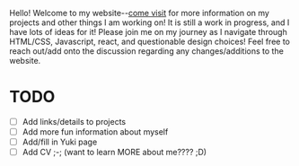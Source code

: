Hello! Welcome to my website--[come visit](https://personal-website-ngw47x59c-jeniichees-projects.vercel.app/) for more information on my projects and other things I am working on! It is still a work in progress, and I have lots of ideas for it! Please join me on my journey as I navigate through HTML/CSS, Javascript, react, and questionable design choices! Feel free to reach out/add onto the discussion regarding any changes/additions to the website. 

# TODO 
- [ ] Add links/details to projects
- [ ] Add more fun information about myself
- [ ] Add/fill in Yuki page
- [ ] Add CV ;-; (want to learn MORE about me???? ;D)
